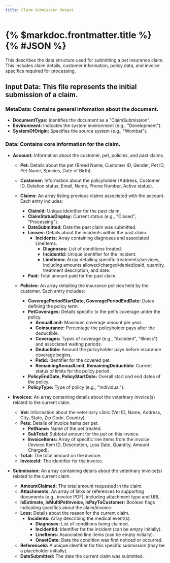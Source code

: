 ```yaml
---
title: Claim Submission Output
---
```

# {% $markdoc.frontmatter.title %} {% #JSON %}

This describes the data structure used for submitting a pet insurance claim. This includes claim details, customer information, policy data, and invoice specifics required for processing.
## Input Data: This file represents the initial submission of a claim.

### __MetaData:__ Contains general infomation about the document.
- **DocumentType:** Identifies the document as a "ClaimSubmission".
- **Environment:** Indicates the system environment (e.g., "Development").
- **SystemOfOrigin:** Specifies the source system (e.g., "Wombat").


### __Data:__ Contains core information for the claim.
- **Account:** Information about the customer, pet, policies, and past claims.
  - **Pet:** Details about the pet (Breed Name, Customer ID, Gender, Pet ID, Pet Name, Species, Date of Birth).
  - **Customer:** Information about the policyholder (Address, Customer ID, Deletion status, Email, Name, Phone Number, Active status).
  - **Claims:** An array listing previous claims associated with the account.  Each entry includes:
    - **ClaimId:** Unique identifier for the past claim.
    - **ClaimStatusDisplay:** Current status (e.g., "Closed", "Processing").
    - **DateSubmitted:** Date the past claim was submitted.
    - **Losses:** Details about the incidents within the past claim.
      - **Incidents:** Array containing diagnoses and associated LineItems.
        - **Diagnoses:** List of conditions treated.
        - **IncidentId:** Unique identifier for the incident.
        - **LineItems:** Array detailing specific treatments/services, including amounts allowed/charged/denied/paid, quantity, treatment description, and date.
    - **Paid:** Total amount paid for the past claim.

  - **Policies:** An array detailing the insurance policies held by the customer.  Each entry includes:
    - **CoveragePeriodStartDate, CoveragePeriodEndDate:** Dates defining the policy term.
    - **PetCoverages:** Details specific to the pet's coverage under the policy.
      - **AnnualLimit:** Maximum coverage amount per year.
      - **Coinsurance:** Percentage the policyholder pays after the deductible.
      - **Coverages:** Types of coverage (e.g., "Accident", "Illness") and associated waiting periods.
      - **Deductible:** Amount the policyholder pays before insurance coverage begins.
      - **PetId:** Identifier for the covered pet.
      - **RemainingAnnualLimit, RemainingDeductible:** Current status of limits for the policy period.
    - **PolicyEndDate, PolicyStartDate:** Overall start and end dates of the policy.
    - **PolicyType:** Type of policy (e.g., "Individual").



- **Invoices:** An array containing details about the veterinary invoice(s) related to the current claim.
  - **Vet:** Information about the veterinary clinic (Vet ID, Name, Address, City, State, Zip Code, Country).
  - **Pets:** Details of invoice items per pet.
    - **PetName:** Name of the pet treated.
    - **SubTotal:** Subtotal amount for the pet on this invoice.
    - **InvoiceItems:** Array of specific line items from the invoice (Invoice Item ID, Description, Loss Date, Quantity, Amount Charged).
  - **Total:** The total amount on the invoice.
  - **InvoiceId:** The identifier for the invoice.

- **Submission:** An array containing details about the veterinary invoice(s) related to the current claim.
  - **AmountClaimed:** The total amount requested in the claim.
  - **Attachments:** An array of links or references to supporting documents (e.g., invoice PDF), including attachment type and URL.
  - **IsEstimate, IsMultiPetInvoice, IsPayToCustomer:** Boolean flags indicating specifics about the claim/invoice.
  - **Loss:** Details about the reason for the current claim.
    - **Incidents:** Array describing the medical event(s).
      - **Diagnoses:** List of conditions being claimed.
      - **IncidentId:** Identifier for the incident (can be empty initially).
      - **LineItems:** Associated line items (can be empty initially).
      - **OnsetDate:** Date the condition was first noticed or occurred.
  - **ReferenceId:** A unique identifier for this specific submission (may be a placeholder initially).
  - **DateSubmitted:** The date the current claim was submitted.